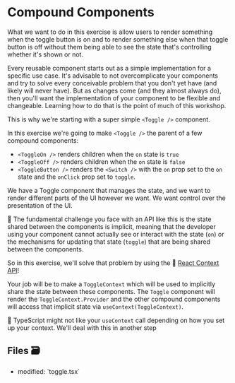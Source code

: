 # Compound Components

What we want to do in this exercise is allow users to render something when the
toggle button is on and to render something else when that toggle button is off
without them being able to see the state that's controlling whether it's shown
or not.

Every reusable component starts out as a simple implementation for a specific
use case. It's advisable to not overcomplicate your components and try to solve
every conceivable problem that you don't yet have (and likely will never have).
But as changes come (and they almost always do), then you'll want the
implementation of your component to be flexible and changeable. Learning how to
do that is the point of much of this workshop.

This is why we're starting with a super simple `<Toggle />` component.

In this exercise we're going to make `<Toggle />` the parent of a few compound
components:

- `<ToggleOn />` renders children when the `on` state is `true`
- `<ToggleOff />` renders children when the `on` state is `false`
- `<ToggleButton />` renders the `<Switch />` with the `on` prop set to the `on`
  state and the `onClick` prop set to `toggle`.

We have a Toggle component that manages the state, and we want to render
different parts of the UI however we want. We want control over the presentation
of the UI.

🦉 The fundamental challenge you face with an API like this is the state shared
between the components is implicit, meaning that the developer using your
component cannot actually see or interact with the state (`on`) or the
mechanisms for updating that state (`toggle`) that are being shared between the
components.

So in this exercise, we'll solve that problem by using the 📜
[React Context API](https://reactjs.org/docs/hooks-reference.html#usecontext)!

Your job will be to make a `ToggleContext` which will be used to implicitly
share the state between these components. The `Toggle` component will render the
`ToggleContext.Provider` and the other compound components will access that
implicit state via `useContext(ToggleContext)`.

🦺 TypeScript might not like your `useContext` call depending on how you set up
your context. We'll deal with this in another step

## Files 🗃

<ul>
  <li className="flex gap-2">
    <span>modified:</span>
    <LaunchEditor workshopFile="exercises/03.compound-components/01-02.problem/toggle.tsx">
      `toggle.tsx`
    </LaunchEditor>
  </li>
</ul>
